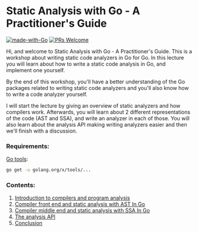 # Static Analysis with Go - A Practitioner's Guide
[![made-with-Go](https://img.shields.io/badge/Made%20with-Go-1f425f.svg)](http://golang.org)
[![PRs Welcome](https://img.shields.io/badge/PRs-welcome-brightgreen.svg?style=flat-square)](http://makeapullrequest.com)

Hi, and welcome to Static Analysis with Go - A Practitioner's Guide. 
This is a workshop about writing static code analyzers in Go for Go.
In this lecture you will learn about how to write a static code analysis in Go, and implement one yourself. 

By the end of this workshop, you'll have a better understanding of the Go packages related to writing static code
analyzers and you'll also know how to write a code analyzer yourself. 

I will start the lecture by giving an overview of static analyzers and how compilers work. Afterwards, you will learn
about 2 different representations of the code (AST and SSA), and write an analyzer in each of those. 
You will also learn about the analysis API making writing analyzers easier and then we'll finish with a discussion.

### Requirements:
[Go tools](https://github.com/golang/tools):
```bash
go get -u golang.org/x/tools/...
```


### Contents:
1. [Introduction to compilers and program analysis](https://github.com/amit-davidson/GopherCon2021IsraelStaticAnalysisWorkshop/tree/master/Intro)
2. [Compiler front end and static analysis with AST In Go](https://github.com/amit-davidson/GopherCon2021IsraelStaticAnalysisWorkshop/blob/master/CompilerFrontEndASTInGo)
3. [Compiler middle end and static analysis with SSA In Go](https://github.com/amit-davidson/GopherCon2021IsraelStaticAnalysisWorkshop/blob/master/CompilerMiddleEndSSAInGo)
3. [The analysis API](https://github.com/amit-davidson/GopherCon2021IsraelStaticAnalysisWorkshop/blob/master/analysisApi)
3. [Conclusion](https://github.com/amit-davidson/GopherCon2021IsraelStaticAnalysisWorkshop/blob/master/conclusion)
